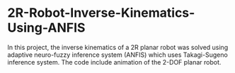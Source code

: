 # 2R-Robot-Inverse-Kinematics-Using-ANFIS
In this project, the inverse kinematics of a 2R planar robot was solved using adaptive neuro-fuzzy inference system (ANFIS) which uses Takagi-Sugeno inference system. The code include animation of the 2-DOF planar robot.
